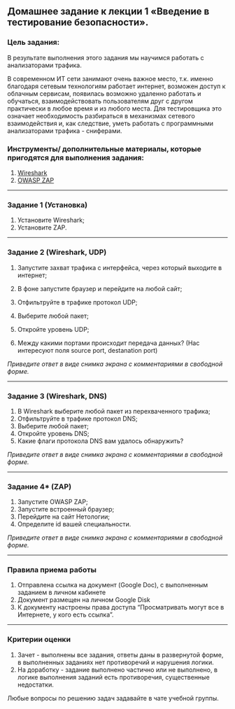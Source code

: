 ## Домашнее задание к лекции 1 «Введение в тестирование безопасности».

### 

### Цель задания:

В результате выполнения этого задания мы научимся работать с анализаторами трафика.

В современном ИТ сети занимают очень важное место, т.к. именно благодаря сетевым технологиям работает интернет, возможен доступ к облачным сервисам, появилась возможно удаленно работать и обучаться, взаимодействовать пользователям друг с другом практически в любое время и из любого места. Для тестировщика это означает необходимость разбираться в механизмах сетевого взаимодействия и, как следствие, уметь работать с программными анализаторами трафика - сниферами.



### Инструменты/ дополнительные материалы, которые пригодятся для выполнения задания:

1. [Wireshark](https://www.wireshark.org/download.html)
2. [OWASP ZAP](https://www.zaproxy.org/download/)

------

### 

### Задание 1 (Установка)

1. Установите Wireshark;
2. Установите ZAP.

------

### 

### Задание 2 (Wireshark, UDP)

1. Запустите захват трафика с интерфейса, через который выходите в интернет;

2. В фоне запустите браузер и перейдите на любой сайт;

3. Отфильтруйте в трафике протокол UDP;

4. Выберите любой пакет;

5. Откройте уровень UDP;

6. Между какими портами происходит передача данных? (Нас интересуют поля sourсe port, destanation port)

   

*Приведите ответ в виде снимка экрана с комментариями в свободной форме.*

------

### 

### Задание 3 (Wireshark, DNS)

1. В Wireshark выберите любой пакет из перехваченного трафика;
2. Отфильтруйте в трафике протокол DNS;
3. Выберите любой пакет;
4. Откройте уровень DNS;
5. Какие флаги протокола DNS вам удалось обнаружить?



*Приведите ответ в виде снимка экрана с комментариями в свободной форме.*

------

### Задание 4* (ZAP)

1. Запустите OWASP ZAP;
2. Запустите встроенный браузер;
3. Перейдите на сайт Нетологии;
4. Определите id вашей специальности.



*Приведите ответ в виде снимка экрана с комментариями в свободной форме.*

------



### Правила приема работы

1. Отправлена ссылка на документ (Google Doc), с выполненным заданием в личном кабинете
2. Документ размещен на личном Google Disk
3. К документу настроены права доступа “Просматривать могут все в Интернете, у кого есть ссылка”.

------

### 

### Критерии оценки

1. Зачет - выполнены все задания, ответы даны в развернутой форме, в выполненных заданиях нет противоречий и нарушения логики.
2. На доработку - задание выполнено частично или не выполнено, в логике выполнения заданий есть противоречия, существенные недостатки.

Любые вопросы по решению задач задавайте в чате учебной группы.

